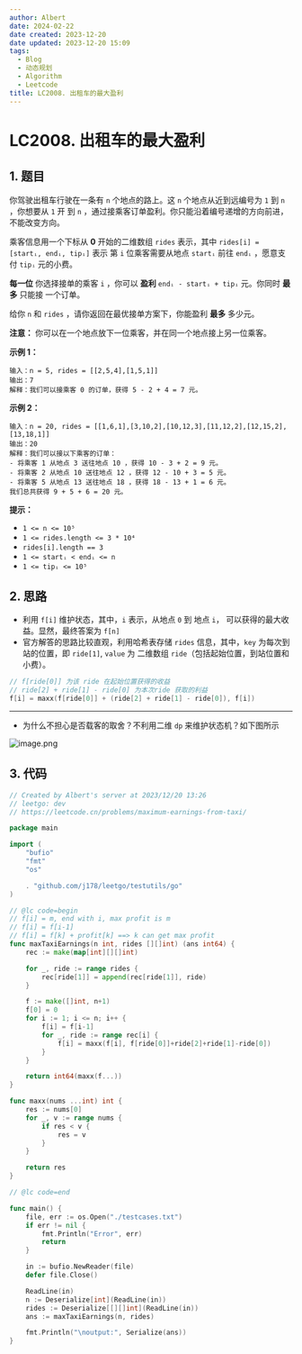 ```yaml
---
author: Albert
date: 2024-02-22
date created: 2023-12-20
date updated: 2023-12-20 15:09
tags:
  - Blog
  - 动态规划
  - Algorithm
  - Leetcode
title: LC2008. 出租车的最大盈利
---
```


# LC2008. 出租车的最大盈利

## 1. 题目

[link]: https://leetcode.cn/problems/maximum-earnings-from-taxi/

你驾驶出租车行驶在一条有 `n` 个地点的路上。这 `n` 个地点从近到远编号为 `1` 到 `n` ，你想要从 `1` 开
到 `n` ，通过接乘客订单盈利。你只能沿着编号递增的方向前进，不能改变方向。

乘客信息用一个下标从 **0** 开始的二维数组 `rides` 表示，其中 `rides[i] = [startᵢ, endᵢ, tipᵢ]` 表示
第 `i` 位乘客需要从地点 `startᵢ` 前往 `endᵢ` ，愿意支付 `tipᵢ` 元的小费。

**每一位** 你选择接单的乘客 `i` ，你可以 **盈利** `endᵢ - startᵢ + tipᵢ` 元。你同时 **最多** 只能接
一个订单。

给你 `n` 和 `rides` ，请你返回在最优接单方案下，你能盈利 **最多** 多少元。

**注意：** 你可以在一个地点放下一位乘客，并在同一个地点接上另一位乘客。

**示例 1：**

```
输入：n = 5, rides = [[2,5,4],[1,5,1]]
输出：7
解释：我们可以接乘客 0 的订单，获得 5 - 2 + 4 = 7 元。
```

**示例 2：**

```
输入：n = 20, rides = [[1,6,1],[3,10,2],[10,12,3],[11,12,2],[12,15,2],[13,18,1]]
输出：20
解释：我们可以接以下乘客的订单：
- 将乘客 1 从地点 3 送往地点 10 ，获得 10 - 3 + 2 = 9 元。
- 将乘客 2 从地点 10 送往地点 12 ，获得 12 - 10 + 3 = 5 元。
- 将乘客 5 从地点 13 送往地点 18 ，获得 18 - 13 + 1 = 6 元。
我们总共获得 9 + 5 + 6 = 20 元。
```

**提示：**

- `1 <= n <= 10⁵`
- `1 <= rides.length <= 3 * 10⁴`
- `rides[i].length == 3`
- `1 <= startᵢ < endᵢ <= n`
- `1 <= tipᵢ <= 10⁵`

## 2. 思路

- 利用 `f[i]` 维护状态，其中，`i` 表示，从地点 `0` 到 地点 `i`， 可以获得的最大收益。显然，最终答案为 `f[n]`
- 官方解答的思路比较直观，利用哈希表存储 `rides` 信息，其中，`key` 为每次到站的位置，即 `ride[1]`, `value` 为 二维数组 `ride`（包括起始位置，到站位置和小费）。

```go
// f[ride[0]] 为该 ride 在起始位置获得的收益
// ride[2] + ride[1] - ride[0] 为本次ride 获取的利益
f[i] = maxx(f[ride[0]] + (ride[2] + ride[1] - ride[0]), f[i])
```

---

- 为什么不担心是否载客的取舍？不利用二维 `dp` 来维护状态机？如下图所示

![image.png](https://img-20221128.oss-cn-shanghai.aliyuncs.com/img-2023-05/20231220150903.png)

## 3. 代码

```go
// Created by Albert's server at 2023/12/20 13:26
// leetgo: dev
// https://leetcode.cn/problems/maximum-earnings-from-taxi/

package main

import (
	"bufio"
	"fmt"
	"os"

	. "github.com/j178/leetgo/testutils/go"
)

// @lc code=begin
// f[i] = m, end with i, max profit is m
// f[i] = f[i-1]
// f[i] = f[k] + profit[k] ==> k can get max profit
func maxTaxiEarnings(n int, rides [][]int) (ans int64) {
	rec := make(map[int][][]int)

	for _, ride := range rides {
		rec[ride[1]] = append(rec[ride[1]], ride)
	}

	f := make([]int, n+1)
	f[0] = 0
	for i := 1; i <= n; i++ {
		f[i] = f[i-1]
		for _, ride := range rec[i] {
			f[i] = maxx(f[i], f[ride[0]]+ride[2]+ride[1]-ride[0])
		}
	}

	return int64(maxx(f...))
}

func maxx(nums ...int) int {
	res := nums[0]
	for _, v := range nums {
		if res < v {
			res = v
		}
	}

	return res
}

// @lc code=end

func main() {
	file, err := os.Open("./testcases.txt")
	if err != nil {
		fmt.Println("Error", err)
		return
	}

	in := bufio.NewReader(file)
	defer file.Close()

	ReadLine(in)
	n := Deserialize[int](ReadLine(in))
	rides := Deserialize[[][]int](ReadLine(in))
	ans := maxTaxiEarnings(n, rides)

	fmt.Println("\noutput:", Serialize(ans))
}


```
